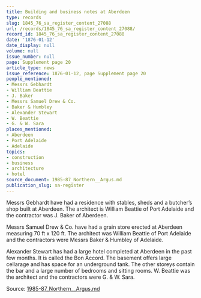 ```yaml
---
title: Building and business notes at Aberdeen
type: records
slug: 1845_76_sa_register_content_27088
url: /records/1845_76_sa_register_content_27088/
record_id: 1845_76_sa_register_content_27088
date: '1876-01-12'
date_display: null
volume: null
issue_number: null
page: Supplement page 20
article_type: news
issue_reference: 1876-01-12, page Supplement page 20
people_mentioned:
- Messrs Gebhardt
- William Beattie
- J. Baker
- Messrs Samuel Drew & Co.
- Baker & Humbley
- Alexander Stewart
- W. Beattie
- G. & W. Sara
places_mentioned:
- Aberdeen
- Port Adelaide
- Adelaide
topics:
- construction
- business
- architecture
- hotel
source_document: 1985-87_Northern__Argus.md
publication_slug: sa-register
---
```


Messrs Gebhardt have had a residence with stables, sheds and a butcher’s shop built at Aberdeen.  The architect is William Beattie of Port Adelaide and the contractor was J. Baker of Aberdeen.

Messrs Samuel Drew & Co. have had a grain store erected at Aberdeen measuring 70 ft x 120 ft.  The architect was William Beattie of Port Adelaide and the contractors were Messrs Baker & Humbley of Adelaide.

Alexander Stewart has had a large hotel completed at Aberdeen in the past few months.  It is called the Bon Accord.  The basement offers large cellarage and has space for an underground tank.  The other storeys contain the bar and a large number of bedrooms and sitting rooms.  W. Beattie was the architect and the contractors were G. & W. Sara.

Source: [1985-87_Northern__Argus.md](/downloads/markdown/1985-87_Northern__Argus.md)
